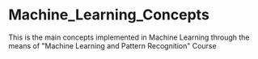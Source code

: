 # Machine_Learning_Concepts
This is the main concepts implemented in Machine Learning through the means of "Machine Learning and Pattern Recognition" Course 
